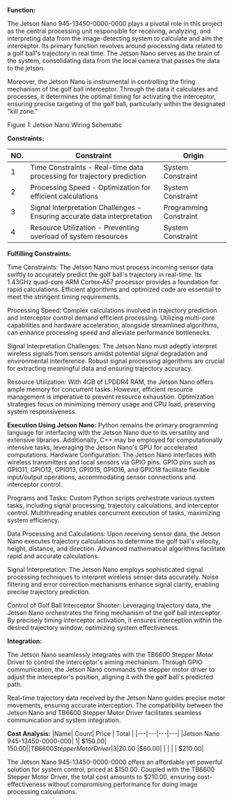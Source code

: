 **Function:**

The Jetson Nano 945-13450-0000-0000 plays a pivotal role in this project as the central processing unit responsible for receiving, analyzing, and interpreting data from the image-detecting system to calculate and aim the interceptor. Its primary function revolves around processing data related to a golf ball's trajectory in real time. The Jetson Nano serves as the brain of the system, consolidating data from the local camera that passes the data to the jetson.

Moreover, the Jetson Nano is instrumental in controlling the firing mechanism of the golf ball interceptor. Through the data it calculates and processes, it determines the optimal timing for activating the interceptor, ensuring precise targeting of the golf ball, particularly within the designated "kill zone."

Figure 1: Jetson Nano Wiring Schematic

**Constraints:**

| NO. |	Constraint | Origin |
|-----|------------|--------|
| 1	| Time Constraints - Real-time data processing for trajectory prediction | System Constraint |
| 2	| Processing Speed - Optimization for efficient calculations | System Constraint |
| 3	| Signal Interpretation Challenges - Ensuring accurate data interpretation | Programming Constraint |
| 4	| Resource Utilization - Preventing overload of system resources | System Constraint |

**Fulfilling Constraints:**

Time Constraints: The Jetson Nano must process incoming sensor data swiftly to accurately predict the golf ball's trajectory in real-time. Its 1.43GHz quad-core ARM Cortex-A57 processor provides a foundation for rapid calculations. Efficient algorithms and optimized code are essential to meet the stringent timing requirements.

Processing Speed: Complex calculations involved in trajectory prediction and interceptor control demand efficient processing. Utilizing multi-core capabilities and hardware acceleration, alongside streamlined algorithms, can enhance processing speed and alleviate performance bottlenecks.

Signal Interpretation Challenges: The Jetson Nano must adeptly interpret wireless signals from sensors amidst potential signal degradation and environmental interference. Robust signal processing algorithms are crucial for extracting meaningful data and ensuring trajectory accuracy.

Resource Utilization: With 4GB of LPDDR4 RAM, the Jetson Nano offers ample memory for concurrent tasks. However, efficient resource management is imperative to prevent resource exhaustion. Optimization strategies focus on minimizing memory usage and CPU load, preserving system responsiveness.

**Execution Using Jetson Nano:**
Python remains the primary programming language for interfacing with the Jetson Nano due to its versatility and extensive libraries. Additionally, C++ may be employed for computationally intensive tasks, leveraging the Jetson Nano's GPU for accelerated computations.
Hardware Configuration: The Jetson Nano interfaces with wireless transmitters and local sensors via GPIO pins. GPIO pins such as GPIO11, GPIO12, GPIO13, GPIO15, GPIO16, and GPIO18 facilitate flexible input/output operations, accommodating sensor connections and interceptor control.

Programs and Tasks: Custom Python scripts orchestrate various system tasks, including signal processing, trajectory calculations, and interceptor control. Multithreading enables concurrent execution of tasks, maximizing system efficiency.

Data Processing and Calculations: Upon receiving sensor data, the Jetson Nano executes trajectory calculations to determine the golf ball's velocity, height, distance, and direction. Advanced mathematical algorithms facilitate rapid and accurate calculations.

Signal Interpretation: The Jetson Nano employs sophisticated signal processing techniques to interpret wireless sensor data accurately. Noise filtering and error correction mechanisms enhance signal clarity, enabling precise trajectory prediction.

Control of Golf Ball Interceptor Shooter: Leveraging trajectory data, the Jetson Nano orchestrates the firing mechanism of the golf ball interceptor. By precisely timing interceptor activation, it ensures interception within the desired trajectory window, optimizing system effectiveness.


**Integration:**

The Jetson Nano seamlessly integrates with the TB6600 Stepper Motor Driver to control the interceptor's aiming mechanism. Through GPIO communication, the Jetson Nano commands the stepper motor driver to adjust the interceptor's position, aligning it with the golf ball's predicted path.

Real-time trajectory data received by the Jetson Nano guides precise motor movements, ensuring accurate interception. The compatibility between the Jetson Nano and TB6600 Stepper Motor Driver facilitates seamless communication and system integration.


**Cost Analysis:**
|Name|	Count|	Price |	Total |
|---|---|---|---|
|Jetson Nano 945-13450-0000-000|	1|	$150.00|	$150.00|
|TB6600 Stepper Motor Driver|	3	|$20.00	|$60.00|
| | | | 			$210.00|

The Jetson Nano 945-13450-0000-0000 offers an affordable yet powerful solution for system control, priced at $150.00. Coupled with the TB6600 Stepper Motor Driver, the total cost amounts to $210.00, ensuring cost-effectiveness without compromising performance for doing image processing calculations.

